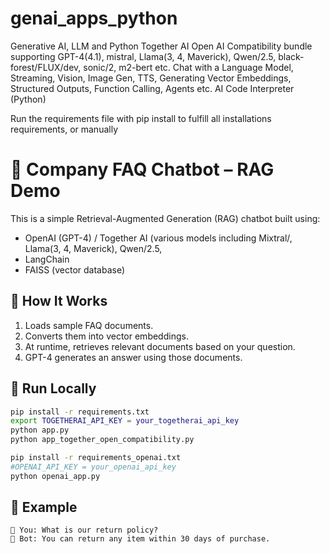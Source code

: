 # genai_apps_python
Generative AI, LLM and Python
Together AI Open AI Compatibility bundle supporting GPT-4(4.1), mistral, Llama(3, 4, Maverick), Qwen/2.5, black-forest/FLUX/dev, sonic/2, m2-bert etc.
Chat with a Language Model, Streaming, Vision, Image Gen, TTS, Generating Vector Embeddings, Structured Outputs, Function Calling, Agents etc.
AI Code Interpreter (Python)

Run the requirements file with pip install to fulfill all installations requirements, or manually

# 📘 Company FAQ Chatbot – RAG Demo

This is a simple Retrieval-Augmented Generation (RAG) chatbot built using:

- OpenAI (GPT-4) / Together AI (various models including Mixtral/, Llama(3, 4, Maverick), Qwen/2.5, 
- LangChain
- FAISS (vector database)

## 🔧 How It Works

1. Loads sample FAQ documents.
2. Converts them into vector embeddings.
3. At runtime, retrieves relevant documents based on your question.
4. GPT-4 generates an answer using those documents.

## 🚀 Run Locally

```bash
pip install -r requirements.txt
export TOGETHERAI_API_KEY = your_togetherai_api_key
python app.py
python app_together_open_compatibility.py

pip install -r requirements_openai.txt
#OPENAI_API_KEY = your_openai_api_key
python openai_app.py
```

## 🧠 Example

```
👤 You: What is our return policy?
🤖 Bot: You can return any item within 30 days of purchase.
```
